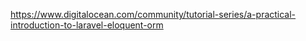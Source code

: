 https://www.digitalocean.com/community/tutorial-series/a-practical-introduction-to-laravel-eloquent-orm

